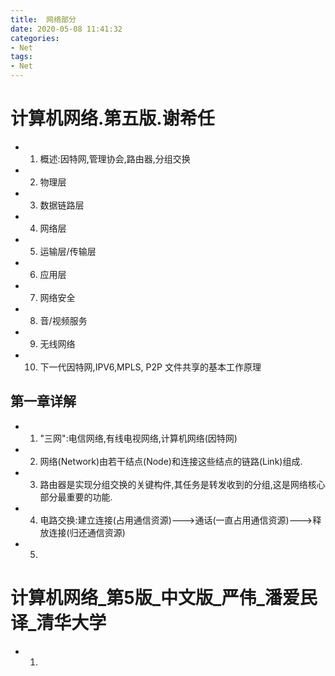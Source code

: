 ```yaml
---
title:  网络部分
date: 2020-05-08 11:41:32
categories:
- Net
tags:
- Net
---
```


# 计算机网络.第五版.谢希任

* 1. 概述:因特网,管理协会,路由器,分组交换
* 2. 物理层
* 3. 数据链路层
* 4. 网络层
* 5. 运输层/传输层
* 6. 应用层
* 7. 网络安全
* 8. 音/视频服务
* 9. 无线网络
* 10. 下一代因特网,IPV6,MPLS, P2P 文件共享的基本工作原理


## 第一章详解
* 1. "三网":电信网络,有线电视网络,计算机网络(因特网)
* 2. 网络(Network)由若干结点(Node)和连接这些结点的链路(Link)组成.
* 3. 路由器是实现分组交换的关键构件,其任务是转发收到的分组,这是网络核心部分最重要的功能.
* 4. 电路交换:建立连接(占用通信资源)--->通话(一直占用通信资源)--->释放连接(归还通信资源)
* 5.  






# 计算机网络_第5版_中文版_严伟_潘爱民译_清华大学

* 1. 






